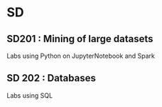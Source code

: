 # SD

## SD201 : Mining of large datasets
  Labs using Python on JupyterNotebook and Spark
  
## SD 202 : Databases
  Labs using SQL
